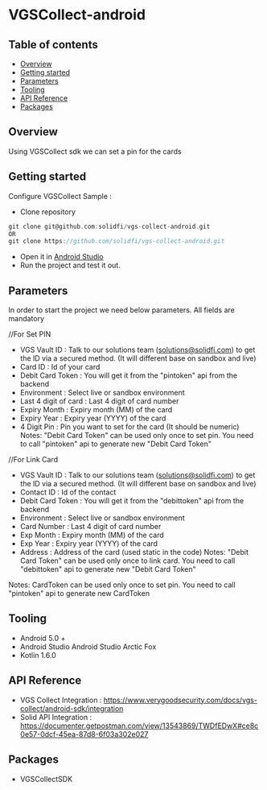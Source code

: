 # VGSCollect-android

## Table of contents
- [Overview](#overview)
- [Getting started](#getting-started)
- [Parameters](#parameters)
- [Tooling](#tooling)
- [API Reference](#api-reference)
- [Packages](#third-party-libraries)


## Overview
Using VGSCollect sdk we can set a pin for the cards

## Getting started
Configure VGSCollect Sample :
- Clone repository
```groovy
git clone git@github.com:solidfi/vgs-collect-android.git
OR
git clone https://github.com/solidfi/vgs-collect-android.git
```
- Open it in [Android Studio](https://developer.android.com/studio)
- Run the project and test it out.

## Parameters

In order to start the project we need below parameters. All fields are mandatory

//For Set PIN

- VGS Vault ID : Talk to our solutions team (solutions@solidfi.com) to get the ID via a secured method. (It will different base on sandbox and live)
- Card ID : Id of your card
- Debit Card Token : You will get it from the "pintoken" api from the backend
- Environment : Select live or sandbox environment
- Last 4 digit of card : Last 4 digit of card number
- Expiry Month : Expiry month (MM) of the card
- Expiry Year : Expiry year (YYYY) of the card
- 4 Digit Pin : Pin you want to set for the card (It should be numeric)
Notes: "Debit Card Token" can be used only once to set pin. You need to call "pintoken" api to generate new "Debit Card Token"

//For Link Card

- VGS Vault ID : Talk to our solutions team (solutions@solidfi.com) to get the ID via a secured method. (It will different base on sandbox and live)
- Contact ID : Id of the contact
- Debit Card Token : You will get it from the "debittoken" api from the backend
- Environment : Select live or sandbox environment
- Card Number : Last 4 digit of card number
- Exp Month : Expiry month (MM) of the card
- Exp Year : Expiry year (YYYY) of the card
- Address : Address of the card (used static in the code)
Notes: "Debit Card Token" can be used only once to link card. You need to call "debittoken" api to generate new "Debit Card Token"

Notes: CardToken can be used only once to set pin. You need to call "pintoken" api to generate new CardToken

## Tooling
- Android 5.0 +
- Android Studio Android Studio Arctic Fox
- Kotlin 1.6.0

## API Reference
- VGS Collect Integration : https://www.verygoodsecurity.com/docs/vgs-collect/android-sdk/integration
- Solid API Integration : https://documenter.getpostman.com/view/13543869/TWDfEDwX#ce8c0e57-0dcf-45ea-87d8-6f03a302e027

## Packages
- VGSCollectSDK
